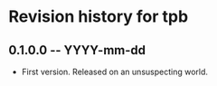 # Revision history for tpb

## 0.1.0.0  -- YYYY-mm-dd

* First version. Released on an unsuspecting world.
